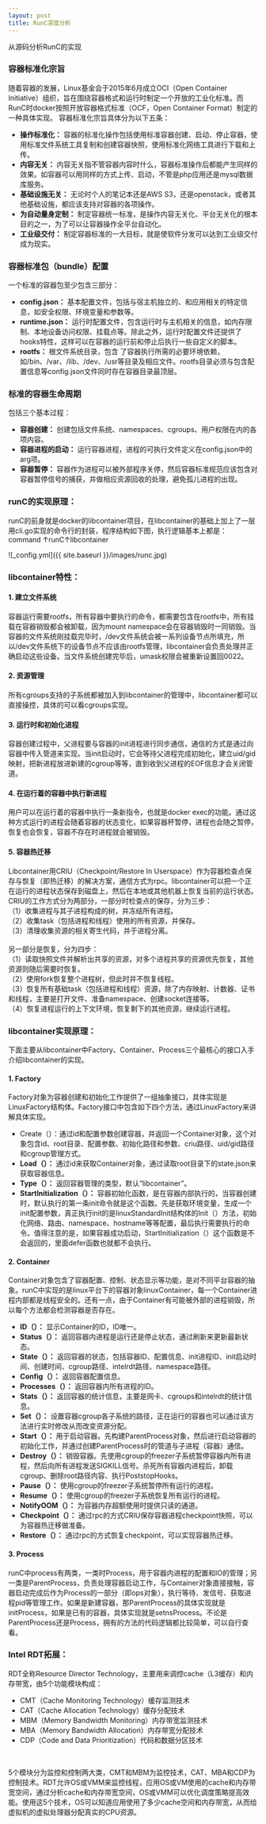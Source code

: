 ```yaml
---
layout: post
title: RunC深度分析
---
```


从源码分析RunC的实现

### 容器标准化宗旨
随着容器的发展，Linux基金会于2015年6月成立OCI（Open Container Initiative）组织，旨在围绕容器格式和运行时制定一个开放的工业化标准。而RunC时docker按照开放容器格式标准（OCF，Open Container Format）制定的一种具体实现。
容器标准化宗旨具体分为以下五条：
* **操作标准化：** 容器的标准化操作包括使用标准容器创建、启动、停止容器，使用标准文件系统工具复制和创建容器快照，使用标准化网络工具进行下载和上传。
* **内容无关：** 内容无关指不管容器内容时什么，容器标准操作后都能产生同样的效果。如容器可以用同样的方式上传、启动，不管是php应用还是mysql数据库服务。
* **基础设施无关：** 无论时个人的笔记本还是AWS S3，还是openstack，或者其他基础设施，都应该支持对容器的各项操作。
* **为自动量身定制：** 制定容器统一标准，是操作内容无关化、平台无关化的根本目的之一，为了可以让容器操作全平台自动化。
* **工业级交付：** 制定容器标准的一大目标，就是使软件分发可以达到工业级交付成为现实。

### 容器标准包（bundle）配置
一个标准的容器包至少包含三部分：
* **config.json：** 基本配置文件，包括与宿主机独立的、和应用相关的特定信息，如安全权限、环境变量和参数等。
* **runtime.json：** 运行时配置文件，包含运行时与主机相关的信息，如内存限制、本地设备访问权限、挂载点等。除此之外，运行时配置文件还提供了hooks特性，这样可以在容器的运行前和停止后执行一些自定义的脚本。
* **rootfs：** 根文件系统目录，包含 了容器执行所需的必要环境依赖，如/bin、/var、/lib、/dev、/usr等目录及相应文件。rootfs目录必须与包含配置信息等config.json文件同时存在容器目录最顶层。

### 标准的容器生命周期
包括三个基本过程：
* **容器创建：** 创建包括文件系统、namespaces、cgroups、用户权限在内的各项内容。
* **容器进程的启动：** 运行容器进程，进程的可执行文件定义在config.json中的arg项。
* **容器暂停：** 容器作为进程可以被外部程序关停，然后容器标准规范应该包含对容器暂停信号的捕获，并做相应资源回收的处理，避免孤儿进程的出现。

### runC的实现原理：
runC的前身就是docker的libcontainer项目，在libcontainer的基础上加上了一层用cli.go实现的命令行的封装，程序结构如下图，执行逻辑基本上都是：command &uarr;️runC&uarr;️libcontainer

![_config.yml]({{ site.baseurl }}/images/runc.jpg)


### libcontainer特性：
#### 1. 建立文件系统
容器运行需要rootfs，所有容器中要执行的命令，都需要包含在rootfs中，所有挂载在容器销毁都会被卸载，因为mount namespace会在容器销毁时一同销毁。当容器的文件系统刚挂载完毕时，/dev文件系统会被一系列设备节点所填充，所以/dev文件系统下的设备节点不应该由rootfs管理，libcontainer会负责处理并正确启动这些设备。当文件系统创建完毕后，umask权限会被重新设置回0022。

#### 2. 资源管理
所有cgroups支持的子系统都被加入到libcontainer的管理中，libcontainer都可以直接操控，具体的可以看cgroups实现。

#### 3. 运行时和初始化进程
容器创建过程中，父进程要与容器的init进程进行同步通信，通信的方式是通过向容器中传入管道来实现。当init启动时，它会等待父进程完成初始化，建立uid/gid映射，把新进程放进新建的cgroup等等，直到收到父进程的EOF信息才会关闭管道。

#### 4. 在运行着的容器中执行新进程
用户可以在运行着的容器中执行一条新指令，也就是docker exec的功能。通过这种方式运行的进程会随着容器的状态变化，如果容器杯暂停，进程也会随之暂停，恢复也会恢复，容器不存在时进程就会被销毁。

#### 5. 容器热迁移
Libcontainer用CRIU（Checkpoint/Restore In Userspace）作为容器检查点保存与恢复（即热迁移）的解决方案，通信方式为rpc。libcontainer可以把一个正在运行的进程状态保存到磁盘上，然后在本地或其他机器上恢复当前的运行状态。CRIU的工作方式分为两部分，一部分时检查点的保存，分为三步：<br />
（1）收集进程与其子进程构成的树，并冻结所有进程。<br />
（2）收集task（包括进程和线程）使用的所有资源，并保存。<br />
（3）清理收集资源的相关寄生代码，并于进程分离。<br />
<br />
另一部分是恢复，分为四步：<br />
（1）读取快照文件并解析出共享的资源，对多个进程共享的资源优先恢复，其他资源则随后需要时恢复。<br />
（2）使用fork恢复整个进程树，但此时并不恢复线程。<br />
（3）恢复所有基础task（包括进程和线程）资源，除了内存映射、计数器、证书和线程，主要是打开文件、准备namespace、创建socket连接等。<br />
（4）恢复进程运行的上下文环境，恢复剩下的其他资源，继续运行进程。<br />

### libcontainer实现原理：
下面主要从libcontainer中Factory、Container、Process三个最核心的接口入手介绍libcontainer的实现。
#### 1. Factory
Factory对象为容器创建和初始化工作提供了一组抽象接口，具体实现是LinuxFactory结构体。Factory接口中包含如下四个方法，通过LinuxFactory来讲解具体实现。
* Create（）：通过id和配置参数创建容器，并返回一个Container对象，这个对象包含id、root目录、配置参数、初始化路径和参数、criu路径、uid/gid路径和cgroup管理方式。
* **Load（）：** 通过id来获取Container对象，通过读取root目录下的state.json来获取容器信息。
* **Type（）：** 返回容器管理的类型，默认“libcontainer”。
* **StartInitialization（）：** 容器初始化函数，是在容器内部执行的，当容器创建时，默认执行的第一条init命令就是这个函数。先是获取环境变量，生成一个init配置参数，真正执行init的是linuxStandardInit结构体的Init（）方法，初始化网络、路由、namespace、hostname等等配置，最后执行需要执行的命令。值得注意的是，如果容器成功启动，StartInitialization（）这个函数是不会返回的，里面defer函数也就都不会执行。

#### 2. Container
Container对象包含了容器配置、控制、状态显示等功能，是对不同平台容器的抽象。runC中实现的是linux平台下的容器对象linuxContainer，每一个Container进程内部都是线程安全的。还有一点，由于Container有可能被外部的进程销毁，所以每个方法都会检测容器是否存在。
* **ID（）：** 显示Container的ID，ID唯一。
* **Status（）：** 返回容器内进程是运行还是停止状态，通过刷新来更新最新状态。
* **State（）：** 返回容器的状态，包括容器ID、配置信息、init进程ID、init启动时间、创建时间、cgroup路径、intelrdt路径、namespace路径。
* **Config（）：** 返回容器配置信息。
* **Processes（）：** 返回容器内所有进程的ID。
* **Stats（）：** 返回容器的统计信息，主要是网卡、cgroups和intelrdt的统计信息。
* **Set（）：** 设置容器cgroup各子系统的路径，正在运行的容器也可以通过该方法进行实时修改从而改变资源分配。
* **Start（）：** 用于启动容器。先构建ParentProcess对象，然后进行启动容器的初始化工作，并通过创建ParentProcess时的管道与子进程（容器）通信。
* **Destroy（）：** 销毁容器。先使用cgroup的freezer子系统暂停容器内所有进程，然后向所有进程发送SIGKILL信号。杀死所有容器内进程后，卸载cgroup、删除root路径内容、执行PoststopHooks。
* **Pause（）：** 使用cgroup的freezer子系统暂停所有运行的进程。
* **Resume（）：** 使用cgroup的freezer子系统恢复所有运行的进程。
* **NotifyOOM（）：** 为容器内存超额使用时提供只读的通道。
* **Checkpoint（）：** 通过rpc的方式CRIU保存容器进程checkpoint快照，可以为容器热迁移做准备。
* **Restore（）：** 通过rpc的方式恢复checkpoint，可以实现容器热迁移。

#### 3. Process
runC中process有两类，一类时Process，用于容器内进程的配置和IO的管理；另一类是ParentProcess，负责处理容器启动工作，与Container对象直接接触，容器启动完成后作为Process的一部分（即ops对象），执行等待、发信号、获取进程pid等管理工作。如果是新建容器，那ParentProcess的具体实现就是initProcess，如果是已有的容器，具体实现就是setnsProcess。不论是ParentProcess还是Process，拥有的方法的代码逻辑都比较简单，可以自行查看。

### Intel RDT拓展：
RDT全称Resource Director Technology，主要用来调控cache（L3缓存）和内存带宽，由5个功能模块构成：
* CMT（Cache Monitoring Technology）缓存监测技术
* CAT（Cache Allocation Technology）缓存分配技术
* MBM（Memory Bandwidth Monitoring）内存带宽监测技术
* MBA（Memory Bandwidth Allocation）内存带宽分配技术
* CDP（Code and Data Prioritization）代码和数据分区技术
<br />


5个模块分为监控和控制两大类，CMT和MBM为监控技术，CAT、MBA和CDP为控制技术。RDT允许OS或VMM来监控线程，应用OS或VM使用的cache和内存带宽空间，通过分析cache和内存带宽空间，OS或VMM可以优化调度策略提高效能。使用这5个技术，OS可以知道应用使用了多少cache空间和内存带宽，从而给虚拟机的虚拟处理器分配真实的CPU资源。

